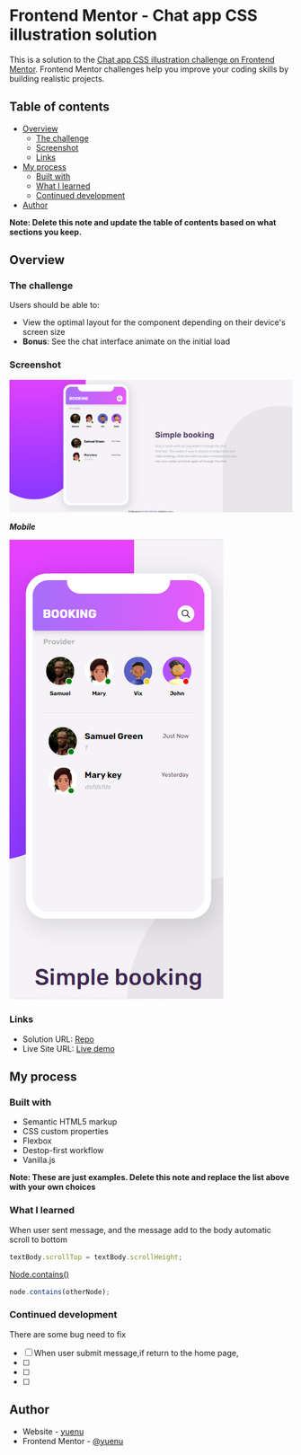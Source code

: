 # Frontend Mentor - Chat app CSS illustration solution

This is a solution to the [Chat app CSS illustration challenge on Frontend Mentor](https://www.frontendmentor.io/challenges/chat-app-css-illustration-O5auMkFqY). Frontend Mentor challenges help you improve your coding skills by building realistic projects.

## Table of contents

- [Overview](#overview)
  - [The challenge](#the-challenge)
  - [Screenshot](#screenshot)
  - [Links](#links)
- [My process](#my-process)
  - [Built with](#built-with)
  - [What I learned](#what-i-learned)
  - [Continued development](#continued-development)
- [Author](#author)

**Note: Delete this note and update the table of contents based on what sections you keep.**

## Overview

### The challenge

Users should be able to:

- View the optimal layout for the component depending on their device's screen size
- **Bonus**: See the chat interface animate on the initial load

### Screenshot

![screenshot](./images/screenshot.png)

**_Mobile_**

![screenshot-mobile](./images/screenshot-mobile.png)

### Links

- Solution URL: [Repo](https://github.com/yuenu/layout-practice/tree/main/frontendmentor/component/chat-app-css-illustration-master#author)
- Live Site URL: [Live demo](https://yuenu.github.io/layout-practice/frontendmentor/component/chat-app-css-illustration-master/)

## My process

### Built with

- Semantic HTML5 markup
- CSS custom properties
- Flexbox
- Destop-first workflow
- Vanilla.js

**Note: These are just examples. Delete this note and replace the list above with your own choices**

### What I learned

When user sent message, and the message add to the body automatic scroll to bottom

```js
textBody.scrollTop = textBody.scrollHeight;
```

[Node.contains()](https://developer.mozilla.org/en-US/docs/Web/API/Node/contains)

```js
node.contains(otherNode);
```

### Continued development

There are some bug need to fix

- [ ] When user submit message,if return to the home page,
- [ ]
- [ ]
- [ ]

## Author

- Website - [yuenu](https://yuenu.github.io/profile/)
- Frontend Mentor - [@yuenu](https://www.frontendmentor.io/profile/yuenu)
